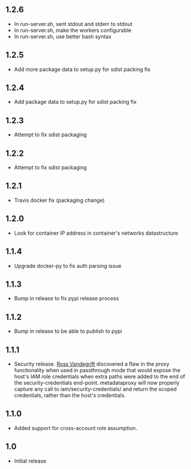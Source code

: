 ## 1.2.6

* In run-server.sh, sent stdout and stderr to stdout
* In run-server.sh, make the workers configurable
* In run-server.sh, use better bash syntax

## 1.2.5

* Add more package data to setup.py for sdist packing fix

## 1.2.4

* Add package data to setup.py for sdist packing fix

## 1.2.3

* Attempt to fix sdist packaging

## 1.2.2

* Attempt to fix sdist packaging

## 1.2.1

* Travis docker fix (packaging change)

## 1.2.0

* Look for container IP address in container's networks datastructure

## 1.1.4

* Upgrade docker-py to fix auth parsing issue

## 1.1.3

* Bump in release to fix pypi release process

## 1.1.2

* Bump in release to be able to publish to pypi

## 1.1.1

* Security release. [Ross Vandegrift](https://github.com/rvandegrift/) discovered a flaw in the proxy functionality when used in passthrough mode that would expose the host's IAM role credentials when extra paths were added to the end of the security-credentials end-point. metadataproxy will now properly capture any call to iam/security-credentials/<role> and return the scoped credentials, rather than the host's credentials.

## 1.1.0

* Added support for cross-account role assumption.

## 1.0

* Initial release
